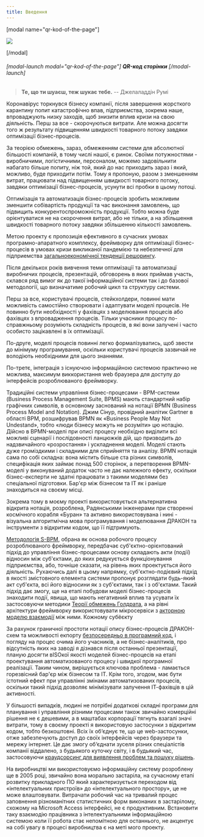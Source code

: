 ```yaml
---
title: Введення
---
```


[modal name="qr-kod-of-the-page"]

![](https://chart.googleapis.com/chart?chs=440x440&amp;cht=qr&amp;chl=https://books.m-e.pp.ua/tekhnologichna-operaciya-to.html) 

[/modal]

###### [modal-launch modal="qr-kod-of-the-page"] **QR-код сторінки** [/modal-launch]

> **Те, що ти шуаєш, теж шукає тебе.**
>  -- Джелаладдін Румі  

Коронавірус торкнувся бізнесу компанії, після завершення жорсткого карантину попит катастрофічно впав, підприємства, зокрема наше, впроваджують низку заходів, щоб знизити вплив кризи на свою діяльність. Перш за все - скорочуються витрати. Але можна досягти того ж результату підвищенням швидкості товарного потоку завдяки оптимізації бізнес-процесів. 

За теорією обмежень, зараз, обмеженням системи для абсолютної більшості компаній, в тому числі нашої, є ринок. Своїми потужностями - виробничими, логістичними, персоналом, можемо задовільнити набагато більше попиту, ніж той, який до нас приходить зараз і який, можливо, буде приходити потім. Тому я пропоную, разом з зменшенням витрат, працювати над підвищенням швидкості товарного потоку, завдяки оптимізації бізнес-процесів, усунути всі пробки в цьому потоці.

Оптимізація та автоматизація бізнес-процесів зробить можливим зменшити собівартість продукції та час виконання замовлень, що підвищить конкурентоспроможність продукції. Тобто можна буде орієнтуватися не на скорочення витрат, або не тільки, а на збільшення швидкості товарного потоку завдяки збільшенню кількості замовлень.

Метою проекту є пропозиція ефективного в сучасних умовах програмно-апаратного комплексу, фреймворку для оптимізації бізнес-процесів в умовах кризи викликаної пандемією та небезпечної для підприемства [загальноекономічної тенденції решорингу](https://rep-d.treba.ml/reshoryng.html).

Після декількох років вивчення теми оптимізації та автоматизацї виробничих процесів, презентацій, обговорень в яких приймав участь, склався ряд вимог як до такої інформаційної системи так і до базової методології, що визначатиме робочий цикл та структуру системи.

Перш за все, користувачі процесів, стейкхолдери, повинні мати можливість самостійно створювати і адаптувати моделі процесів. Не повинно бути необхідності у фахівцях з моделювання процесів або фахівцях з впровадження процесів. Тільки учасники процесу по-справжньому розуміють складність процесів, в які вони залучені і часто особисто зацікавлені в їх оптимізації.

По-друге, моделі процесів повинні легко формалізуватись, щоб звести до мінімуму програмування, оскільки користувачі процесів зазвичай не володіють необхідними для цього знаннями.

По-третє, інтеграція з існуючою інформаційною системою практично не можлива, максимум виккористання web браузера для доступу до інтерфейсів розроблюваного фреймворку.

Традиційні системи управління бізнес-процесами - BPM-системи (Business Process Management Suite, BPMS) мають стандартний набір графічних символів, в основному заснований на нотації BPMN (Business Process Model and Notation). Джим Сінур, провідний аналітик Gartner в області BPM, розшифрував BPMN як «Business People May Not Undestand», тобто «люди бізнесу можуть не розуміти» цю нотацію. Дійсно в BPMN-моделі при описі процесу необхідно виділити всі можливі сценарії і послідовності ланцюжків дій, що призводить до надзвичайного «розростання» і ускладнення моделі. Моделі стають дуже громіздкими і складними для сприйняття та аналізу. BPMN нотація сама по собі складна: вона містить більше ста різних символів, специфікація яких займає понад 500 сторінок, а перетворення BPMN-моделі у виконуваний додаток часто не дає належного ефекту, оскільки бізнес-експерти не здатні працювати з такими моделями без спеціальної підготовки. Бар'єр між бізнесом та ІТ як і раніше знаходиться на своєму місці.

Зокрема тому в моєму проекті використовується альтернативна відкрита нотація, розроблена, Радянськими інженерами при створенні космічного корабля «Буран» та активно використовувана і нині - візуальна алгоритмічна мова програмування і моделювання ДРАКОН та інструменти з відкритим кодом, що її підтримують.

[Методологія S-BPM](https://rep-d.treba.ml/sbpm.html), обрана як основа робочого процесу розроблюваного фреймворку, передбачає суб'єктно-орієнтований підхід до управління бізнес-процесами основу складають акти (події) відносин між суб'єктами, до яких редукується функціонування підприємства, або, точніше сказати, на рівень яких проектується його діяльність. Рухаючись далі в цьому напрямку, суб'єктно-подієвий підхід в якості змістовного елемента системи пропонує розглядати будь-який акт суб'єкта, всі його відносини як з суб'єктами, так і з об'єктами. Такий підхід дає змогу, ще на етапі побудови моделі бізнес-процесів знаходити події, явища, що мають негативний вплив та усувати їх застосовуючи методики [Теорії обмежень Голдрата](https://rep-d.treba.ml/toc.html), а на рівні архітектури фреймворку використовувати мікросервіси з [акторною моделю взаємодії](https://ru.m.wikipedia.org/wiki/%D0%9C%D0%BE%D0%B4%D0%B5%D0%BB%D1%8C_%D0%B0%D0%BA%D1%82%D0%BE%D1%80%D0%BE%D0%B2) між ними. Кожному субëєкту

За рахунок граничної простоти нотації опису бізнес-процесів ДРАКОН-схем та можливості екпорту [безпосередньо в програмний код](https://drakon.tech/), і погляду на процес очима його учасників, а не бізнес-аналітиків, про відсутність яких на заводі я дізнався після останньої презентації, планую досягти вISOкої якості моделей бізнес-процесів на етапі проектування автоматизованого процесу і швидкої програмної реалізації. Таким чином, вирішується ключова проблема - ламається горезвісний бар'єр між бізнесом та ІТ. Крім того, згодом, має бути істотний ефект при управлінні змінами автоматизованих процесів, оскільки такий підхід дозволяє мінімізувати залучення ІТ-фахівців в цій активності.

У більшості випадків, людині не потрібні додаткові складні програми для планування і управління різними процесами також звичайно комерційні рішення не є дешевими, а в маштабах корпорації тягнуть взагалі значі витрати, тому в своєму проекті я використовую застосунки з відкритим кодом, тобто безкоштовні. Всix їх об‘єднує те, що це web-застосунки, отже забезпечують доступ до своїх інтерфейсів через браузери та мережу інтернет. Це дає змогу об‘єднати зуселя різних спеціалістів компанії віддалено, з будьякого куточку світу, і в будьякий час, застосовуючи [краудсорсинг для виявлення проблем та пошуку рiшень](https://rep-d.treba.ml/kraud.html).

На виробництві ми використовуємо інформаційну систему розроблену ще в 2005 році, звичайно вона морально застаріла, на сучасному етапі розвитку прикладного ПО який характеризується переходом від «інтелектуальних пристроїв» до «інтелектуального простору», це не може влаштовувати. Витрачати робочий час на тривалий процес заповнення різноманітних статистичних форм виконаних в застарілому, схожому на Microsoft Access інтерфейсі, не є продуктивним. Встановити таку взаємодію працівника з інтелектуальними інформаційною системою коли її робота стає непомітною для останнього, не акцентує на собі увагу в процесі виробництва є на меті мого проекту.
